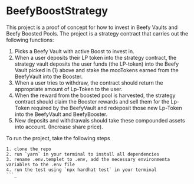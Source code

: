 # BeefyBoostStrategy


This project is a proof of concept for how to invest in Beefy Vaults and Beefy Boosted Pools. The project is a strategy 
contract that carries out the following functions:

1. Picks a Beefy Vault with active Boost to invest in.
2. When a user deposits their LP token into the strategy contract, the strategy vault deposits the user funds 
(the LP-token) into the Beefy Vault picked in (1) above and stake the mooTokens earned from the BeefyVault into the Booster.
3. When a user tries to withdraw, the contract should return the appropriate amount of Lp-Token to the user.
4. When the reward from the boosted pool is harvested, the strategy contract should claim the Booster rewards and 
sell them for the Lp-Token required by the BeefyVault and redeposit those new Lp-Token into the BeefyVault and BeefyBooster.
5. New deposits and withdrawals should take these compounded assets into account. (Increase share price).

To run the project, take the following steps
```shell
1. clone the repo
2. run `yarn` in your terminal to install all dependencies
3. rename .env.templet to .env, add the necessary environmenta variables to the .env file
4. run the test using `npx hardhat test` in your terminal 
```_
